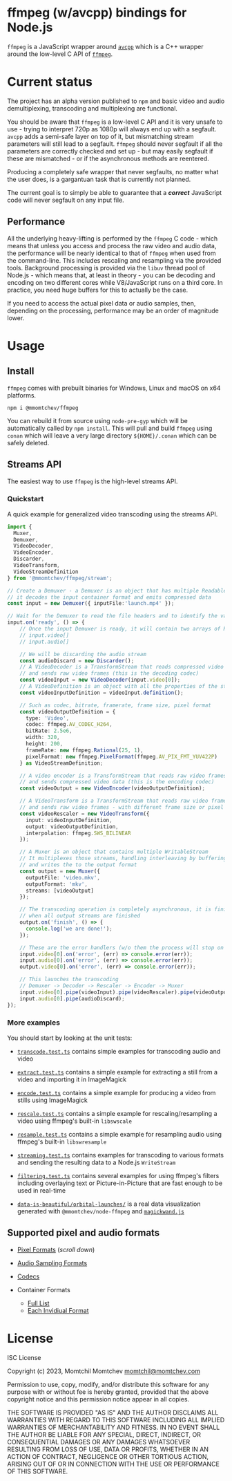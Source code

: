 # ffmpeg (w/avcpp) bindings for Node.js

`ffmpeg` is a JavaScript wrapper around [`avcpp`](https://github.com/h4tr3d/avcpp) which is a C++ wrapper around the low-level C API of [`ffmpeg`](https://ffmpeg.org/).

# Current status

The project has an alpha version published to `npm` and basic video and audio demultiplexing, transcoding and multiplexing are functional.

You should be aware that `ffmpeg` is a low-level C API and it is very unsafe to use - trying to interpret 720p as 1080p will always end up with a segfault. `avcpp` adds a semi-safe layer on top of it, but mismatching stream parameters will still lead to a segfault. `ffmpeg` should never segfault if all the parameters are correctly checked and set up - but may easily segfault if these are mismatched - or if the asynchronous methods are reentered.

Producing a completely safe wrapper that never segfaults, no matter what the user does, is a gargantuan task that is currently not planned.

The current goal is to simply be able to guarantee that a ***correct*** JavaScript code will never segfault on any input file.

## Performance

All the underlying heavy-lifting is performed by the `ffmpeg` C code - which means that unless you access and process the raw video and audio data, the performance will be nearly identical to that of `ffmpeg` when used from the command-line. This includes rescaling and resampling via the provided tools. Background processing is provided via the `libuv` thread pool of Node.js - which means that, at least in theory - you can be decoding and encoding on two different cores while V8/JavaScript runs on a third core. In practice, you need huge buffers for this to actually be the case.

If you need to access the actual pixel data or audio samples, then, depending on the processing, performance may be an order of magnitude lower.

# Usage

## Install

`ffmpeg` comes with prebuilt binaries for Windows, Linux and macOS on x64 platforms.

```shell
npm i @mmomtchev/ffmpeg
```

You can rebuild it from source using `node-pre-gyp` which will be automatically called by `npm install`. This will pull and build `ffmpeg` using `conan` which will leave a very large directory `${HOME}/.conan` which can be safely deleted.

## Streams API

The easiest way to use `ffmpeg` is the high-level streams API.

### Quickstart

A quick example for generalized video transcoding using the streams API.

```ts
import {
  Muxer,
  Demuxer,
  VideoDecoder, 
  VideoEncoder,
  Discarder,
  VideoTransform,
  VideoStreamDefinition
} from '@mmomtchev/ffmpeg/stream';

// Create a Demuxer - a Demuxer is an object that has multiple ReadableStream,
// it decodes the input container format and emits compressed data
const input = new Demuxer({ inputFile:'launch.mp4' });

// Wait for the Demuxer to read the file headers and to identify the various streams
input.on('ready', () => {
    // Once the input Demuxer is ready, it will contain two arrays of ReadableStream:
    // input.video[]
    // input.audio[]

    // We will be discarding the audio stream
    const audioDiscard = new Discarder();
    // A VideoDecoder is a TransformStream that reads compressed video data
    // and sends raw video frames (this is the decoding codec)
    const videoInput = new VideoDecoder(input.video[0]);
    // A VideoDefinition is an object with all the properties of the stream
    const videoInputDefinition = videoInput.definition();

    // Such as codec, bitrate, framerate, frame size, pixel format
    const videoOutputDefinition = {
      type: 'Video',
      codec: ffmpeg.AV_CODEC_H264,
      bitRate: 2.5e6,
      width: 320,
      height: 200,
      frameRate: new ffmpeg.Rational(25, 1),
      pixelFormat: new ffmpeg.PixelFormat(ffmpeg.AV_PIX_FMT_YUV422P)
    } as VideoStreamDefinition;

    // A video encoder is a TransformStream that reads raw video frames
    // and sends compressed video data (this is the encoding codec)
    const videoOutput = new VideoEncoder(videoOutputDefinition);

    // A VideoTransform is a TransformStream that reads raw video frames
    // and sends raw video frames - with different frame size or pixel format
    const videoRescaler = new VideoTransform({
      input: videoInputDefinition,
      output: videoOutputDefinition,
      interpolation: ffmpeg.SWS_BILINEAR
    });

    // A Muxer is an object that contains multiple WritableStream
    // It multiplexes those streams, handling interleaving by buffering,
    // and writes the to the output format
    const output = new Muxer({
      outputFile: 'video.mkv',
      outputFormat: 'mkv',
      streams: [videoOutput]
    });

    // The transcoding operation is completely asynchronous, it is finished
    // when all output streams are finished
    output.on('finish', () => {
      console.log('we are done!');
    });

    // These are the error handlers (w/o them the process will stop on error)
    input.video[0].on('error', (err) => console.error(err));
    input.audio[0].on('error', (err) => console.error(err));
    output.video[0].on('error', (err) => console.error(err));

    // This launches the transcoding
    // Demuxer -> Decoder -> Rescaler -> Encoder -> Muxer
    input.video[0].pipe(videoInput).pipe(videoRescaler).pipe(videoOutput).pipe(output.video[0]);
    input.audio[0].pipe(audioDiscard);
});
```

### More examples

You should start by looking at the unit tests:
  * [`transcode.test.ts`](https://github.com/mmomtchev/ffmpeg/blob/main/test/transcode.test.ts) contains simple examples for transcoding audio and video
  * [`extract.test.ts`](https://github.com/mmomtchev/ffmpeg/blob/main/test/extract.test.ts) contains a simple example for extracting a still from a video and importing it in ImageMagick
  * [`encode.test.ts`](https://github.com/mmomtchev/ffmpeg/blob/main/test/encode.test.ts) contains a simple example for producing a video from stills using ImageMagick
  * [`rescale.test.ts`](https://github.com/mmomtchev/ffmpeg/blob/main/test/rescale.test.ts) contains a simple example for rescaling/resampling a video using ffmpeg's built-in `libswscale`
  * [`resample.test.ts`](https://github.com/mmomtchev/ffmpeg/blob/main/test/resample.test.ts) contains a simple example for resampling audio using ffmpeg's built-in `libswresample`
  * [`streaming.test.ts`](https://github.com/mmomtchev/ffmpeg/blob/main/test/streaming.test.ts) contains examples for transcoding to various formats and sending the resulting data to a Node.js `WriteStream`
  * [`filtering.test.ts`](https://github.com/mmomtchev/ffmpeg/blob/main/test/filtering.test.ts) contains several examples for using ffmpeg's filters including overlaying text or Picture-in-Picture that are fast enough to be used in real-time

  * [`data-is-beautiful/orbital-launches/`](https://github.com/mmomtchev/data-is-beautiful/tree/main/orbital-launches) is a real data visualization generated with `@mmomtchev/node-ffmpeg` and [`magickwand.js`](https://github.com/mmomtchev/magickwand.js/)

## Supported pixel and audio formats

* [Pixel Formats](https://github.com/FFmpeg/FFmpeg/blob/master/libavutil/pixdesc.c) (*scroll down*)

* [Audio Sampling Formats](https://github.com/FFmpeg/FFmpeg/blob/master/libavutil/samplefmt.c)

* [Codecs](https://github.com/FFmpeg/FFmpeg/blob/master/libavcodec/codec_id.h)

* Container Formats
  * [Full List](https://github.com/FFmpeg/FFmpeg/blob/master/libavformat/allformats.c)
  * [Each Invidiual Format](https://github.com/FFmpeg/FFmpeg/tree/master/libavformat)

# License

ISC License

Copyright (c) 2023, Momtchil Momtchev <momtchil@momtchev.com>

Permission to use, copy, modify, and/or distribute this software for any
purpose with or without fee is hereby granted, provided that the above
copyright notice and this permission notice appear in all copies.

THE SOFTWARE IS PROVIDED "AS IS" AND THE AUTHOR DISCLAIMS ALL WARRANTIES
WITH REGARD TO THIS SOFTWARE INCLUDING ALL IMPLIED WARRANTIES OF
MERCHANTABILITY AND FITNESS. IN NO EVENT SHALL THE AUTHOR BE LIABLE FOR
ANY SPECIAL, DIRECT, INDIRECT, OR CONSEQUENTIAL DAMAGES OR ANY DAMAGES
WHATSOEVER RESULTING FROM LOSS OF USE, DATA OR PROFITS, WHETHER IN AN
ACTION OF CONTRACT, NEGLIGENCE OR OTHER TORTIOUS ACTION, ARISING OUT OF
OR IN CONNECTION WITH THE USE OR PERFORMANCE OF THIS SOFTWARE.
